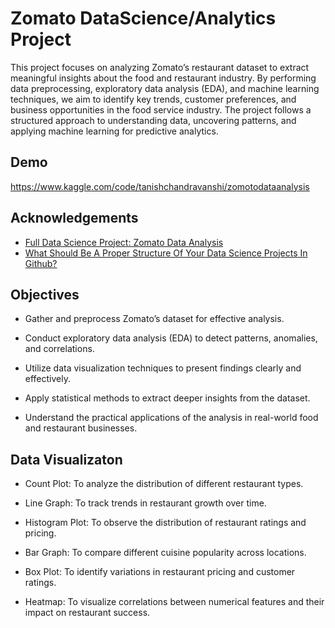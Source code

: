 # Zomato DataScience/Analytics Project

This project focuses on analyzing Zomato’s restaurant dataset to extract meaningful insights about the food and restaurant industry. By performing data preprocessing, exploratory data analysis (EDA), and machine learning techniques, we aim to identify key trends, customer preferences, and business opportunities in the food service industry. The project follows a structured approach to understanding data, uncovering patterns, and applying machine learning for predictive analytics.


## Demo

https://www.kaggle.com/code/tanishchandravanshi/zomotodataanalysis


## Acknowledgements

 - [Full Data Science Project: Zomato Data Analysis](https://youtu.be/XEMVDmyYkDU?si=YXwHROZClULs1nkl)
 - [What Should Be A Proper Structure Of Your Data Science Projects In Github?](https://youtu.be/QAVrSm-NiBo?si=UhGG8cov6NBgCEDx)



## Objectives

- Gather and preprocess Zomato’s dataset for effective analysis.

- Conduct exploratory data analysis (EDA) to detect patterns, anomalies, and correlations.

- Utilize data visualization techniques to present findings clearly and effectively.

- Apply statistical methods to extract deeper insights from the dataset.

- Understand the practical applications of the analysis in real-world food and restaurant businesses.
## Data Visualizaton

- Count Plot: To analyze the distribution of different restaurant types.

- Line Graph: To track trends in restaurant growth over time.

- Histogram Plot: To observe the distribution of restaurant ratings and pricing.

- Bar Graph: To compare different cuisine popularity across locations.

- Box Plot: To identify variations in restaurant pricing and customer ratings.

- Heatmap: To visualize correlations between numerical features and their impact on restaurant success.
